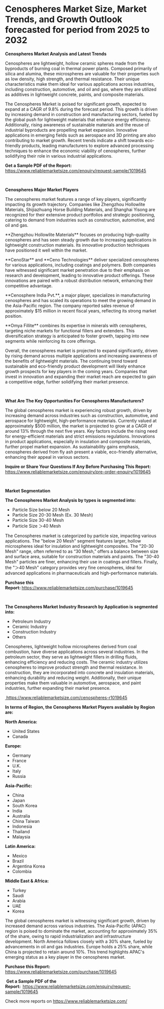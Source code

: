 <p><h1>Cenospheres Market Size, Market Trends, and Growth Outlook forecasted for period from 2025 to 2032</h1></p><p><strong>Cenospheres Market Analysis and Latest Trends</strong></p>
<p><p>Cenospheres are lightweight, hollow ceramic spheres made from the byproducts of burning coal in thermal power plants. Composed primarily of silica and alumina, these microspheres are valuable for their properties such as low density, high strength, and thermal resistance. Their unique characteristics make them ideal for various applications across industries, including construction, automotive, and oil and gas, where they are utilized as additives in lightweight concrete, paints, and composite materials.</p><p>The Cenospheres Market is poised for significant growth, expected to expand at a CAGR of 9.8% during the forecast period. This growth is driven by increasing demand in construction and manufacturing sectors, fueled by the global push for lightweight materials that enhance energy efficiency. Additionally, rising awareness of sustainable materials and the reuse of industrial byproducts are propelling market expansion. Innovative applications in emerging fields such as aerospace and 3D printing are also contributing to market growth. Recent trends indicate a shift towards eco-friendly products, leading manufacturers to explore advanced processing techniques to enhance the economic viability of cenospheres, further solidifying their role in various industrial applications.</p></p>
<p><strong>Get a Sample PDF of the Report:&nbsp;</strong> <a href="https://www.reliablemarketsize.com/enquiry/request-sample/1019645?utm_campaign=2890&utm_medium=2&utm_source=Github&utm_content=ia&utm_term=02042025&utm_id=cenospheres">https://www.reliablemarketsize.com/enquiry/request-sample/1019645</a></p>
<p>&nbsp;</p>
<p><strong>Cenospheres Major Market Players</strong></p>
<p><p>The cenospheres market features a range of key players, significantly impacting its growth trajectory. Companies like Zhengzhou Hollowlite Materials, Shijiazhuang Horse Building Materials, and Shanghai Yisong are recognized for their extensive product portfolios and strategic positioning, catering to demand from industries such as construction, automotive, and oil and gas.</p><p>**Zhengzhou Hollowlite Materials** focuses on producing high-quality cenospheres and has seen steady growth due to increasing applications in lightweight construction materials. Its innovative production techniques have positioned it well within the market.</p><p>**CenoStar** and **Ceno Technologies** deliver specialized cenospheres for various applications, including coatings and polymers. Both companies have witnessed significant market penetration due to their emphasis on research and development, leading to innovative product offerings. These innovations are paired with a robust distribution network, enhancing their competitive advantage.</p><p>**Cenosphere India Pvt.**, a major player, specializes in manufacturing cenospheres and has scaled its operations to meet the growing demand in the Asia-Pacific region. The company reported sales revenue of approximately $15 million in recent fiscal years, reflecting its strong market position.</p><p>**Omya Fillite** combines its expertise in minerals with cenospheres, targeting niche markets for functional fillers and extenders. This diversification strategy is anticipated to foster growth, tapping into new segments while reinforcing its core offerings.</p><p>Overall, the cenospheres market is projected to expand significantly, driven by rising demand across multiple applications and increasing awareness of the benefits of lightweight materials. The continuing trend toward sustainable and eco-friendly product development will likely enhance growth prospects for key players in the coming years. Companies that invest in innovation and expanding their market reach are expected to gain a competitive edge, further solidifying their market presence.</p></p>
<p>&nbsp;</p>
<p><strong>What Are The Key Opportunities For Cenospheres Manufacturers?</strong></p>
<p><p>The global cenospheres market is experiencing robust growth, driven by increasing demand across industries such as construction, automotive, and aerospace for lightweight, high-performance materials. Currently valued at approximately $500 million, the market is projected to grow at a CAGR of around 13% through the next five years. Key factors include the rising need for energy-efficient materials and strict emissions regulations. Innovations in product applications, especially in insulation and composite materials, further propel market expansion. As sustainability gains emphasis, cenospheres derived from fly ash present a viable, eco-friendly alternative, enhancing their appeal in various sectors.</p></p>
<p><strong>Inquire or Share Your Questions If Any Before Purchasing This Report:</strong> <a href="https://www.reliablemarketsize.com/enquiry/pre-order-enquiry/1019645?utm_campaign=2890&utm_medium=2&utm_source=Github&utm_content=ia&utm_term=02042025&utm_id=cenospheres">https://www.reliablemarketsize.com/enquiry/pre-order-enquiry/1019645</a></p>
<p>&nbsp;</p>
<p><strong>Market Segmentation</strong></p>
<p><strong>The Cenospheres Market Analysis by types is segmented into:</strong></p>
<p><ul><li>Particle Size below 20 Mesh</li><li>Particle Size 20-30 Mesh (Ex. 30 Mesh)</li><li>Particle Size 30-40 Mesh</li><li>Particle Size ＞40 Mesh</li></ul></p>
<p><p>The Cenospheres market is categorized by particle size, impacting various applications. The "below 20 Mesh" segment features larger, hollow microspheres ideal for insulation and lightweight composites. The "20-30 Mesh" range, often referred to as “30 Mesh,” offers a balance between size and surface area, suitable for construction materials and paints. The "30-40 Mesh" particles are finer, enhancing their use in coatings and fillers. Finally, the "＞40 Mesh" category provides very fine cenospheres, ideal for advanced applications in pharmaceuticals and high-performance materials.</p></p>
<p><strong>Purchase this Report:&nbsp;</strong><a href="https://www.reliablemarketsize.com/purchase/1019645?utm_campaign=2890&utm_medium=2&utm_source=Github&utm_content=ia&utm_term=02042025&utm_id=cenospheres">https://www.reliablemarketsize.com/purchase/1019645</a></p>
<p>&nbsp;</p>
<p><strong>The Cenospheres Market Industry Research by Application is segmented into:</strong></p>
<p><ul><li>Petroleum Industry</li><li>Ceramic Industry</li><li>Construction Industry</li><li>Others</li></ul></p>
<p><p>Cenospheres, lightweight hollow microspheres derived from coal combustion, have diverse applications across several industries. In the petroleum sector, they serve as lightweight fillers in drilling fluids, enhancing efficiency and reducing costs. The ceramic industry utilizes cenospheres to improve product strength and thermal resistance. In construction, they are incorporated into concrete and insulation materials, enhancing durability and reducing weight. Additionally, their unique properties make them valuable in automotive, aerospace, and paint industries, further expanding their market presence.</p></p>
<p><a href="https://www.reliablemarketsize.com/cenospheres-r1019645?utm_campaign=2890&utm_medium=2&utm_source=Github&utm_content=ia&utm_term=02042025&utm_id=cenospheres">&nbsp;https://www.reliablemarketsize.com/cenospheres-r1019645</a></p>
<p><strong>In terms of Region, the Cenospheres Market Players available by Region are:</strong></p>
<p>
    <p> <strong> North America: </strong>
        <ul>
            <li>United States</li>
            <li>Canada</li>
        </ul>
        </p> 
    <p> <strong> Europe: </strong>
        <ul>
            <li>Germany</li>
            <li>France</li>
            <li>U.K.</li>
            <li>Italy</li>
            <li>Russia</li>
        </ul>
        </p> 
    <p> <strong> Asia-Pacific: </strong>
        <ul>
            <li>China</li>
            <li>Japan</li>
            <li>South Korea</li>
            <li>India</li>
            <li>Australia</li>
            <li>China Taiwan</li>
            <li>Indonesia</li>
            <li>Thailand</li>
            <li>Malaysia</li>
        </ul>
        </p> 
    <p> <strong> Latin America: </strong>
        <ul>
            <li>Mexico</li>
            <li>Brazil</li>
            <li>Argentina Korea</li>
            <li>Colombia</li>
        </ul>
        </p> 
    <p> <strong> Middle East & Africa: </strong>
        <ul>
            <li>Turkey</li>
            <li>Saudi</li>
            <li>Arabia</li>
            <li>UAE</li>
            <li>Korea</li>
        </ul>
    </p>
    </p>
<p><p>The global cenospheres market is witnessing significant growth, driven by increased demand across various industries. The Asia-Pacific (APAC) region is poised to dominate the market, accounting for approximately 35% of the share, owing to rapid industrialization and infrastructure development. North America follows closely with a 30% share, fueled by advancements in oil and gas industries. Europe holds a 25% share, while China is projected to retain around 10%. This trend highlights APAC's emerging status as a key player in the cenospheres market.</p></p>
<p><strong>Purchase this Report: </strong><a href="https://www.reliablemarketsize.com/purchase/1019645?utm_campaign=2890&utm_medium=2&utm_source=Github&utm_content=ia&utm_term=02042025&utm_id=cenospheres">https://www.reliablemarketsize.com/purchase/1019645</a></p>
<p>&nbsp;<strong>Get a Sample PDF of the Report:&nbsp;&nbsp;</strong><a href="https://www.reliablemarketsize.com/enquiry/request-sample/1019645?utm_campaign=2890&utm_medium=2&utm_source=Github&utm_content=ia&utm_term=02042025&utm_id=cenospheres">https://www.reliablemarketsize.com/enquiry/request-sample/1019645</a></p>
<p><strong></strong></p>
<p>Check more reports on <a href="https://www.reliablemarketsize.com/?utm_campaign=2890&utm_medium=2&utm_source=Github&utm_content=ia&utm_term=02042025&utm_id=cenospheres">https://www.reliablemarketsize.com/</a></p>